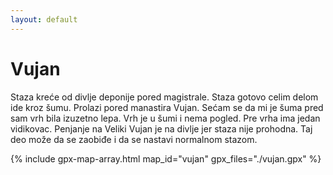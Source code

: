 ```yaml
---
layout: default
---
```


# Vujan

Staza kreće od divlje deponije pored magistrale.
Staza gotovo celim delom ide kroz šumu.
Prolazi pored manastira Vujan.
Sećam se da mi je šuma pred sam vrh bila izuzetno lepa.
Vrh je u šumi i nema pogled.
Pre vrha ima jedan vidikovac.
Penjanje na Veliki Vujan je na divlje jer staza nije prohodna.
Taj deo može da se zaobiđe i da se nastavi normalnom stazom.

{% include gpx-map-array.html map_id="vujan" gpx_files="./vujan.gpx" %}